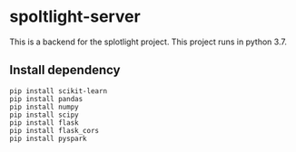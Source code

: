# spoltlight-server

This is a backend for the splotlight project. This project runs in python 3.7.

## Install dependency

    pip install scikit-learn
    pip install pandas
    pip install numpy
    pip install scipy
    pip install flask
    pip install flask_cors
    pip install pyspark